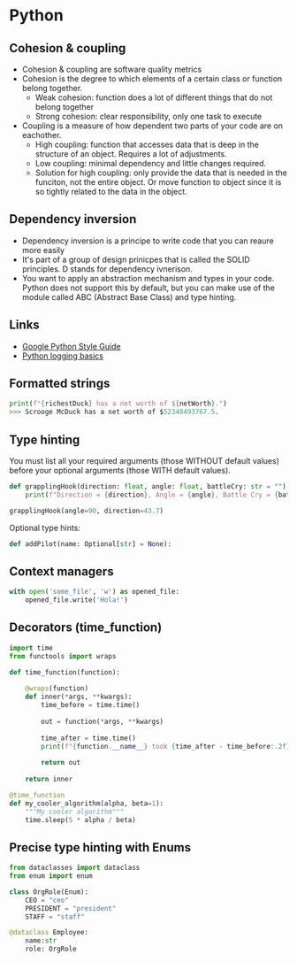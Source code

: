 # Python

## Cohesion & coupling

- Cohesion & coupling are software quality metrics
- Cohesion is the degree to which elements of a certain class or function belong together.
  - Weak cohesion: function does a lot of different things that do not belong together
  - Strong cohesion: clear responsibility, only one task to execute
- Coupling is a measure of how dependent two parts of your code are on eachother.
  - High coupling: function that accesses data that is deep in the structure of an object. Requires a lot of adjustments.
  - Low coupling: minimal dependency and little changes required.
  - Solution for high coupling: only provide the data that is needed in the funciton, not the entire object. Or move function to object since it is so tightly related to the data in the object. 

## Dependency inversion

- Dependency inversion is a principe to write code that you can reaure more easily
- It's part of a group of design prinicpes that is called the SOLID principles. D stands for dependency ivnerison. 
- You want to apply an abstraction mechanism and types in your code. Python does not support this by default, but you can make use of the module called ABC (Abstract Base Class) and type hinting. 

## Links

- [Google Python Style Guide](https://google.github.io/styleguide/pyguide.html)
- [Python logging basics](https://www.loggly.com/ultimate-guide/python-logging-basics/)

## Formatted strings

```python
print(f"{richestDuck} has a net worth of ${netWorth}.")
>>> Scrooge McDuck has a net worth of $52348493767.5.
```

## Type hinting

You must list all your required arguments (those WITHOUT default values) before your optional arguments (those WITH default values).

```python
def grapplingHook(direction: float, angle: float, battleCry: str = "") -> None:
    print(f"Direction = {direction}, Angle = {angle}, Battle Cry = {battleCry}")

grapplingHook(angle=90, direction=43.7)
```

Optional type hints:

```python
def addPilot(name: Optional[str] = None):
```

## Context managers

```python
with open('some_file', 'w') as opened_file:
    opened_file.write('Hola!')
```

## Decorators (time_function)

```python
import time
from functools import wraps

def time_function(function):
    
    @wraps(function)
    def inner(*args, **kwargs):
        time_before = time.time()
            
        out = function(*args, **kwargs)
        
        time_after = time.time()
        print(f"{function.__name__} took {time_after - time_before:.2f}s")
        
        return out 
    
    return inner

@time_function    
def my_cooler_algorithm(alpha, beta=1):
    """My cooler algorithm"""
    time.sleep(5 * alpha / beta)

```

## Precise type hinting with Enums

```python
from dataclasses import dataclass
from enum import enum

class OrgRole(Enum):
    CEO = "ceo"
    PRESIDENT = "president"
    STAFF = "staff"

@dataclass Employee:
    name:str
    role: OrgRole
```
